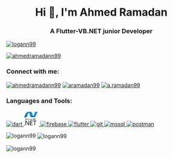 <h1 align="center">Hi 👋, I'm Ahmed Ramadan</h1>
<h3 align="center">A Flutter-VB.NET junior Developer</h3>

<p align="left"> <a href="https://github.com/ryo-ma/github-profile-trophy"><img src="https://github-profile-trophy.vercel.app/?username=logann99" alt="logann99" /></a> </p>

<p align="left"> <a href="https://twitter.com/ahmedramadann99" target="blank"><img src="https://img.shields.io/twitter/follow/ahmedramadann99?logo=twitter&style=for-the-badge" alt="ahmedramadann99" /></a> </p>

<h3 align="left">Connect with me:</h3>
<p align="left">
<a href="https://twitter.com/ahmedramadann99" target="blank"><img align="center" src="https://raw.githubusercontent.com/rahuldkjain/github-profile-readme-generator/master/src/images/icons/Social/twitter.svg" alt="ahmedramadann99" height="30" width="40" /></a>
<a href="https://fb.com/aramadan99" target="blank"><img align="center" src="https://raw.githubusercontent.com/rahuldkjain/github-profile-readme-generator/master/src/images/icons/Social/facebook.svg" alt="aramadan99" height="30" width="40" /></a>
<a href="https://instagram.com/a.ramadan99" target="blank"><img align="center" src="https://raw.githubusercontent.com/rahuldkjain/github-profile-readme-generator/master/src/images/icons/Social/instagram.svg" alt="a.ramadan99" height="30" width="40" /></a>
</p>

<h3 align="left">Languages and Tools:</h3>
<p align="left"> <a href="https://dart.dev" target="_blank" rel="noreferrer"> <img src="https://www.vectorlogo.zone/logos/dartlang/dartlang-icon.svg" alt="dart" width="40" height="40"/> </a> <a href="https://dotnet.microsoft.com/" target="_blank" rel="noreferrer"> <img src="https://raw.githubusercontent.com/devicons/devicon/master/icons/dot-net/dot-net-original-wordmark.svg" alt="dotnet" width="40" height="40"/> </a> <a href="https://firebase.google.com/" target="_blank" rel="noreferrer"> <img src="https://www.vectorlogo.zone/logos/firebase/firebase-icon.svg" alt="firebase" width="40" height="40"/> </a> <a href="https://flutter.dev" target="_blank" rel="noreferrer"> <img src="https://www.vectorlogo.zone/logos/flutterio/flutterio-icon.svg" alt="flutter" width="40" height="40"/> </a> <a href="https://git-scm.com/" target="_blank" rel="noreferrer"> <img src="https://www.vectorlogo.zone/logos/git-scm/git-scm-icon.svg" alt="git" width="40" height="40"/> </a> <a href="https://www.microsoft.com/en-us/sql-server" target="_blank" rel="noreferrer"> <img src="https://www.svgrepo.com/show/303229/microsoft-sql-server-logo.svg" alt="mssql" width="40" height="40"/> </a> <a href="https://postman.com" target="_blank" rel="noreferrer"> <img src="https://www.vectorlogo.zone/logos/getpostman/getpostman-icon.svg" alt="postman" width="40" height="40"/> </a> </p>

<p><img align="left" src="https://github-readme-stats.vercel.app/api/top-langs?username=logann99&show_icons=true&locale=en&layout=compact" alt="logann99" /></p>

<p>&nbsp;<img align="center" src="https://github-readme-stats.vercel.app/api?username=logann99&show_icons=true&locale=en" alt="logann99" /></p>

<p><img align="center" src="https://github-readme-streak-stats.herokuapp.com/?user=logann99&" alt="logann99" /></p>
